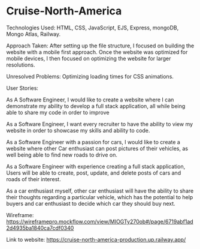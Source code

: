 # Cruise-North-America

Technologies Used: HTML, CSS, JavaScript, EJS, Express, mongoDB, Mongo Atlas, Railway.

Approach Taken: After setting up the file structure, I focused on building the website with a mobile first approach. Once the website was optimized for mobile devices, I then focused on optimizing the website for larger resolutions. 

Unresolved Problems: Optimizing loading times for CSS animations. 

User Stories: 

As A Software Engineer, I would like to create a website where I can demonstrate my ability to develop a full stack application, all while being able to share my code in order to improve

As a Software Engineer, I want every recruiter to have the ability to view my website in order to showcase my skills and ability to code. 

As a Software Engineer with a passion for cars, I would like to create a website where other Car enthusiast can post pictures of their vehicles, as well being able to find new roads to drive on. 

As a Software Engineer with experience creating a full stack application, Users will be able to create, post, update, and delete posts of cars and roads of their interest. 
 
As a car enthusiast myself, other car enthusiast will have the ability to share their thoughts regarding a particular vehicle, which has the potential to help buyers and car enthusiast to decide which car they should buy next.


Wireframe: https://wireframepro.mockflow.com/view/MIOGTy270ob#/page/6719abf1ad2d4935ba1840ca7cdf0340

Link to website: https://cruise-north-america-production.up.railway.app/
